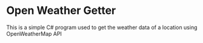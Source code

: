 # Open Weather Getter

This is a simple C# program used to get the weather data of a location using OpenWeatherMap API
